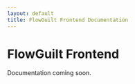 ```yaml
---
layout: default
title: FlowGuilt Frontend Documentation
---
```


# FlowGuilt Frontend

Documentation coming soon.
